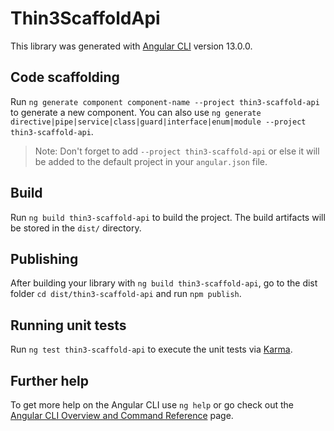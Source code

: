 # Thin3ScaffoldApi

This library was generated with [Angular CLI](https://github.com/angular/angular-cli) version 13.0.0.

## Code scaffolding

Run `ng generate component component-name --project thin3-scaffold-api` to generate a new component. You can also use `ng generate directive|pipe|service|class|guard|interface|enum|module --project thin3-scaffold-api`.
> Note: Don't forget to add `--project thin3-scaffold-api` or else it will be added to the default project in your `angular.json` file. 

## Build

Run `ng build thin3-scaffold-api` to build the project. The build artifacts will be stored in the `dist/` directory.

## Publishing

After building your library with `ng build thin3-scaffold-api`, go to the dist folder `cd dist/thin3-scaffold-api` and run `npm publish`.

## Running unit tests

Run `ng test thin3-scaffold-api` to execute the unit tests via [Karma](https://karma-runner.github.io).

## Further help

To get more help on the Angular CLI use `ng help` or go check out the [Angular CLI Overview and Command Reference](https://angular.io/cli) page.
